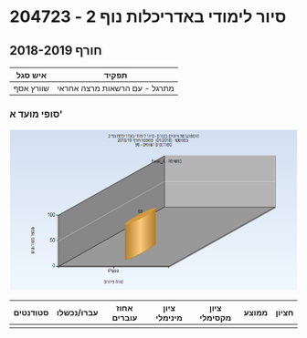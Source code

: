 # 204723 - סיור לימודי באדריכלות נוף 2

## חורף 2018-2019

| איש סגל | תפקיד |
| ---- | ---- |
| שוורץ אסף | מתרגל - עם הרשאות מרצה אחראי |

### סופי מועד א'

![201801 Final_A](201801/Final_A.png)

| סטודנטים | עברו/נכשלו | אחוז עוברים | ציון מינימלי | ציון מקסימלי | ממוצע | חציון |
| ---- | ---- | ---- | ---- | ---- | ---- | ---- |
|  |  |  |  |  |  |  |


